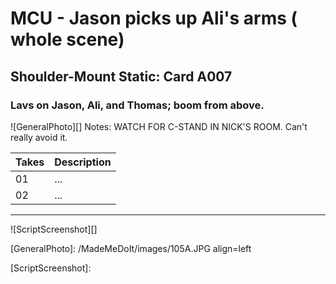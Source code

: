 # MCU - Jason picks up Ali's arms ( whole scene)

## Shoulder-Mount Static: Card A007

### Lavs on Jason, Ali, and Thomas; boom from above.

![GeneralPhoto][]
Notes: WATCH FOR C-STAND IN NICK'S ROOM. Can't really avoid it.

| Takes | Description |
|:---|:----|
| 01 | ... |
| 02 | ... |

----

![ScriptScreenshot][]


[GeneralPhoto]:  /MadeMeDoIt/images/105A.JPG align=left

[ScriptScreenshot]: 